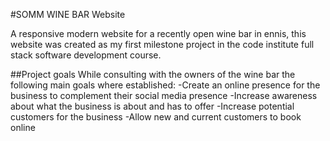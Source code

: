 #SOMM WINE BAR Website

A responsive modern website for a recently open wine bar in ennis, this website was created as my first milestone project in the code institute full stack software development course.

##Project goals
While consulting with the owners of the wine bar the following main goals where established: 
-Create an online presence for the business to complement their social media presence
-Increase awareness about what the business is about and has to offer
-Increase potential customers for the business
-Allow new and current customers to book online

